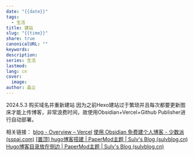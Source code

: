 ```yaml
---
date: "{{date}}"
tags:
  - 生活
title: 建站
slug: "{{time}}"
share: true
canonicalURL: ""
keywords: 
description: 
series: 生活
lastmod: 
lang: cn
cover:
  image: 
author: 晶尘
---
```

2024.5.3 购买域名并重新建站
因为之前Hexo建站过于繁琐并且每次都要更新图床才能上传博客，非常浪费时间，故使用Obsidian+Vercel+Github Publisher进行自动部署。



相关链接：
[blog - Overview – Vercel](https://vercel.com/jcmaricals-projects/blog)
[使用 Obsidian 免费建个人博客 - 少数派 (sspai.com)](https://sspai.com/post/85262#!)
[[置顶] hugo博客搭建 | PaperMod主题 | Sulv's Blog (sulvblog.cn)](https://www.sulvblog.cn/posts/blog/build_hugo/)
[Hugo博客目录放在侧边 | PaperMod主题 | Sulv's Blog (sulvblog.cn)](https://www.sulvblog.cn/posts/blog/hugo_toc_side/)



